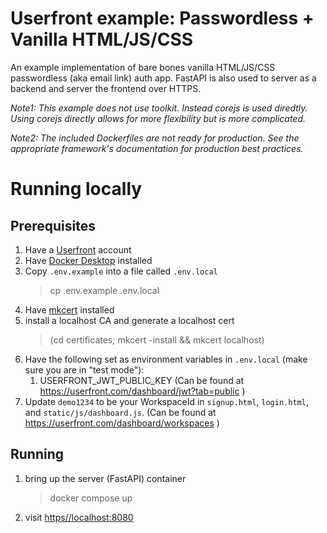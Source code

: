 # Userfront example: Passwordless + Vanilla HTML/JS/CSS


An example implementation of bare bones vanilla HTML/JS/CSS passwordless (aka email link) auth app. FastAPI is also used to server as a backend and server the frontend over HTTPS.

_Note1: This example does not use toolkit. Instead corejs is used diredtly. Using corejs directly allows for more flexibility but is more complicated._

_Note2: The included Dockerfiles are not ready for production. See the appropriate framework's documentation for production best practices._

# Running locally

## Prerequisites

1. Have a [Userfront](https://userfront.com/) account
1. Have [Docker Desktop](https://www.docker.com/products/docker-desktop/) installed
1. Copy `.env.example` into a file called `.env.local`
   > cp .env.example .env.local
1. Have [mkcert](https://github.com/FiloSottile/mkcert?tab=readme-ov-file#installation) installed
1. install a localhost CA and generate a localhost cert
   > (cd certificates; mkcert -install && mkcert localhost)
1. Have the following set as environment variables in `.env.local` (make sure you are in "test mode"):
    1. USERFRONT_JWT_PUBLIC_KEY (Can be found at https://userfront.com/dashboard/jwt?tab=public )
1. Update `demo1234` to be your WorkspaceId in `signup.html`, `login.html`, and `static/js/dashboard.js`. (Can be found at https://userfront.com/dashboard/workspaces )

## Running

1. bring up the server (FastAPI) container
    > docker compose up
2. visit [https//localhost:8080](https://localhost:8080)
